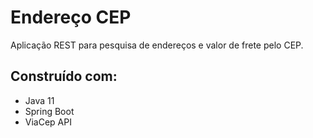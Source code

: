 # Endereço CEP
 Aplicação REST para pesquisa de endereços e valor de frete pelo CEP.

## Construído com:
  * Java 11
  * Spring Boot
  * ViaCep API
